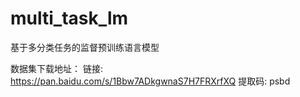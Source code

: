 # multi_task_lm

基于多分类任务的监督预训练语言模型

数据集下载地址：
链接: https://pan.baidu.com/s/1Bbw7ADkgwnaS7H7FRXrfXQ 
提取码: psbd
